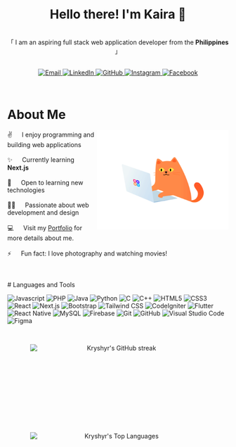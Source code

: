<!-- ## Hi there 👋 -->

<!-- INTRO -->
<h1 align="center">Hello there! I'm Kaira 👋</h1>

<p align="center">
    <br>
    「 I am an aspiring full stack web application developer from the <b>Philippines </b> 」
    <br>
    <br>
</p>

<!-- CONTACT SECTION -->
<p align="center">
    <!-- email -->
    <a href="mailto:preciouskairasaluria@gmail.com">
        <img src="https://img.shields.io/badge/-Email-D14836?style=flat-square&logo=gmail&logoColor=white" alt="Email">
    </a>
    <!-- linkedin -->
    <a href="https://www.linkedin.com/in/precious-kaira-saluria/">
        <img src="https://img.shields.io/badge/-LinkedIn-0077B5?style=flat-square&logo=linkedin&logoColor=white" alt="LinkedIn">
    </a>
    <!-- github -->
    <a href="https://github.com/kryshyr">
        <img src="https://img.shields.io/badge/-GitHub-181717?style=flat-square&logo=github&logoColor=white" alt="GitHub">
    </a>
    <!-- instagram -->
    <a href="https://www.instagram.com/prcskrslr">
        <img src="https://img.shields.io/badge/-Instagram-E4405F?style=flat-square&logo=instagram&logoColor=white" alt="Instagram">
    </a>
    <!-- facebook -->
    <a href="https://www.facebook.com/kairasophia.saluria">
        <img src="https://img.shields.io/badge/-Facebook-1877F2?style=flat-square&logo=facebook&logoColor=white" alt="Facebook">
    </a>

</p>

<br />

<!-- ABOUT SECTION -->

# About Me

<p>
<img align="right" width="300" src="/assets/cat-typing.gif" alt="cat typing gif" />

✌️ &emsp; I enjoy programming and building web applications <br/><br/>
✨ &emsp; Currently learning <b>Next.js</b> <br/><br/>
🌱 &emsp; Open to learning new technologies <br/><br/>
🧑‍💻 &emsp; Passionate about web development and design <br/><br/>
💻 &emsp; Visit my [Portfolio](https://kryshyr.github.io) for more details about me. <br/><br/>
⚡ &emsp; Fun fact: I love photography and watching movies! <br/><br/>

</p>

<br/>
<!-- LANGUAGES AND TOOLS -->
# Languages and Tools

![Javascript](https://img.shields.io/badge/Javascript-F0DB4F?style=for-the-badge&labelColor=black&logo=javascript&logoColor=F0DB4F)
![PHP](https://img.shields.io/badge/PHP-777BB4?style=for-the-badge&labelColor=black&logo=php&logoColor=white)
![Java](https://img.shields.io/badge/Java-007396?style=for-the-badge&labelColor=black&logo=java&logoColor=white)
![Python](https://img.shields.io/badge/Python-3776AB?style=for-the-badge&labelColor=black&logo=python&logoColor=white)
![C](https://img.shields.io/badge/C-A8B9CC?style=for-the-badge&labelColor=black&logo=c&logoColor=white)
![C++](https://img.shields.io/badge/C%2B%2B-00599C?style=for-the-badge&labelColor=black&logo=c%2B%2B&logoColor=white)
![HTML5](https://img.shields.io/badge/HTML5-E34F26?style=for-the-badge&labelColor=black&logo=html5&logoColor=white)
![CSS3](https://img.shields.io/badge/CSS3-1572B6?style=for-the-badge&labelColor=black&logo=css3&logoColor=white)
![React](https://img.shields.io/badge/React-61DAFB?style=for-the-badge&labelColor=black&logo=react&logoColor=61DAFB)
![Next.js](https://img.shields.io/badge/Next.js-000000?style=for-the-badge&labelColor=black&logo=next.js&logoColor=white)
![Bootstrap](https://img.shields.io/badge/Bootstrap-7952B3?style=for-the-badge&labelColor=black&logo=bootstrap&logoColor=white)
![Tailwind CSS](https://img.shields.io/badge/Tailwind_CSS-06B6D4?style=for-the-badge&labelColor=black&logo=tailwind-css&logoColor=white)
![CodeIgniter](https://img.shields.io/badge/CodeIgniter-EF4223?style=for-the-badge&labelColor=black&logo=codeigniter&logoColor=white)
![Flutter](https://img.shields.io/badge/Flutter-02569B?style=for-the-badge&labelColor=black&logo=flutter&logoColor=white)
![React Native](https://img.shields.io/badge/React_Native-20232A?style=for-the-badge&labelColor=black&logo=react&logoColor=61DAFB)
![MySQL](https://img.shields.io/badge/MySQL-4479A1?style=for-the-badge&labelColor=black&logo=mysql&logoColor=white)
![Firebase](https://img.shields.io/badge/Firebase-FFCA28?style=for-the-badge&labelColor=black&logo=firebase&logoColor=white)
![Git](https://img.shields.io/badge/Git-F05032?style=for-the-badge&labelColor=black&logo=git&logoColor=white)
![GitHub](https://img.shields.io/badge/GitHub-181717?style=for-the-badge&labelColor=black&logo=github&logoColor=white)
![Visual Studio Code](https://img.shields.io/badge/Visual_Studio_Code-007ACC?style=for-the-badge&labelColor=black&logo=visual-studio-code&logoColor=white)
![Figma](https://img.shields.io/badge/Figma-F24E1E?style=for-the-badge&labelColor=black&logo=figma&logoColor=white)


<br/>


<p align="center">
    <a href="https://github.com/kryshyr">
        <img src="https://github-readme-streak-stats.herokuapp.com/?user=kryshyr&theme=radical&border=7F3FBF&background=0D1117" alt="Kryshyr's GitHub streak" width="400" height="200" style="display:inline-block;vertical-align:middle;" />
    </a>
    <a href="https://github.com/kryshyr">
        <img alt="Kryshyr's Top Languages" src="https://denvercoder1-github-readme-stats.vercel.app/api/top-langs/?username=kryshyr&langs_count=8&layout=compact&theme=react&border_color=7F3FBF&bg_color=0D1117&title_color=F85D7F&icon_color=F8D866" width="400" height="200" style="display:inline-block;vertical-align:middle;" />
    </a>
</p>
<!--
**kryshyr/kryshyr** is a ✨ _special_ ✨ repository because its `README.md` (this file) appears on your GitHub profile.

Here are some ideas to get you started:

- 🔭 I’m currently working on ...
- 🌱 I’m currently learning ...
- 👯 I’m looking to collaborate on ...
- 🤔 I’m looking for help with ...
- 💬 Ask me about ...
- 📫 How to reach me: ...
- 😄 Pronouns: ...
- ⚡ Fun fact: ...
  -->
